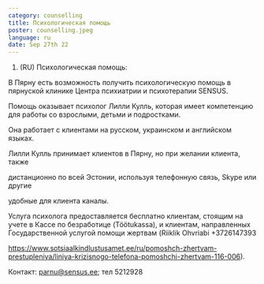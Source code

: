 ```yaml
---
category: counselling
title: Психологическая помощь
poster: counselling.jpeg
language: ru
date: Sep 27th 22
---
```



1. (RU) Психологическая помощь: 

В Пярну есть возможность получить психологическую помощь в пярнуской клинике Центра психиатрии и психотерапии SENSUS.

Помощь оказывает психолог Лилли Кулль, которая имеет компетенцию для работы со взрослыми, детьми и подростками.

Она работает с клиентами на русском, украинском и английском языках.

Лилли Кулль принимает клиентов в Пярну, но при желании клиента, также

дистанционно по всей Эстонии, используя телефонную связь, Skype или другие

удобные для клиента каналы.

Услуга психолога предоставляется бесплатно клиентам, стоящим на учете в Кассе по безработице (Töötukassa), и клиентам, направленных Государственной услугой помощи жертвам (Riiklik Ohvriabi +3726147393

<https://www.sotsiaalkindlustusamet.ee/ru/pomoshch-zhertvam-prestupleniya/liniya-krizisnogo-telefona-pomoshchi-zhertvam-116-006>).

Контакт: parnu@sensus.ee; тел 5212928
